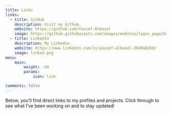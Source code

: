```yaml
---
title: Links
links:
  - title: GitHub
    description: Visit my Github.
    website: https://github.com/Yousef-Albasel
    image: https://github.githubassets.com/images/modules/logos_page/GitHub-Mark.png
  - title: LinkedIn
    description: My Linkedin.
    website: https://www.linkedin.com/in/yousef-albasel-3040a0260/
    image: linked.png
menu:
    main: 
        weight: -50
        params:
            icon: link

comments: false
---
```

Below, you’ll find direct links to my profiles and projects. Click through to see what I’ve been working on and to stay updated!
